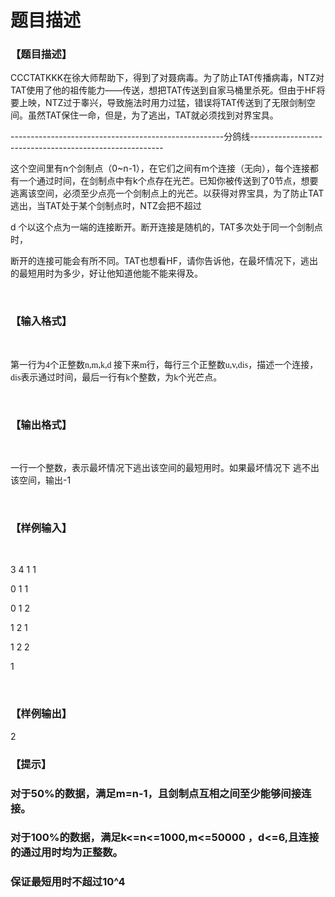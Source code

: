 # 题目描述


<span style="font-family:宋体;font-size:10.5000pt;"><span></span></span><span class="15" style="font-family:宋体;font-weight:normal;"></span> 
<h3>
【题目描述】
</h3>
<p class="MsoNormal">
<span style="font-family:宋体;font-size:10.5000pt;"> </span> 
</p>
<p>
CCCTATKKK在徐大师帮助下，得到了对聂病毒。为了防止TAT传播病毒，NTZ对TAT使用了他的祖传能力——传送，想把TAT传送到自家马桶里杀死。但由于HF将要上映，NTZ过于睾兴，导致施法时用力过猛，错误将TAT传送到了无限剑制空间。虽然TAT保住一命，但是，为了逃出，TAT就必须找到对界宝具。
</p>
<p>
-----------------------------------------------------分鸽线--------------------------------------------------------
</p>
<p>
这个空间里有n个剑制点（0~n-1），在它们之间有m个连接（无向），每个连接都有一个通过时间，在剑制点中有k个点存在光芒。已知你被传送到了0节点，想要逃离该空间，必须至少点亮一个剑制点上的光芒。以获得对界宝具，为了防止TAT逃出，当TAT处于某个剑制点时，NTZ会把不超过
</p>
<p>
d 个以这个点为一端的连接断开。断开连接是随机的，TAT多次处于同一个剑制点时，
</p>
<p>
断开的连接可能会有所不同。TAT也想看HF，请你告诉他，在最坏情况下，逃出的最短用时为多少，好让他知道他能不能来得及。
</p>
<p>
<br/>
</p>
<span style="font-family:宋体;font-size:10.5000pt;"><span></span></span> 
<h3>
【输入格式】
</h3>
<p>
<br/>
</p>
<p class="MsoNormal">
<span style="font-family:&#39;Times New Roman&#39;;font-size:10.5000pt;"><span>第一行为4个正整数n,m,k,d 接下来m行，每行三个正整数u,v,dis，描述一个连接，dis表示通过时间，最后一行有k个整数，为k个光芒点。</span></span><span style="font-family:宋体;font-size:10.5000pt;"><span></span></span><span style="font-family:宋体;font-size:10.5000pt;"></span> 
</p>
<p>
<br/>
</p>
<h3>
【输出格式】
</h3>
<p>
<br/>
</p>
<p>
一行一个整数，表示最坏情况下逃出该空间的最短用时。如果最坏情况下 逃不出该空间，输出-1
</p>
<p>
<br/>
</p>
<h3>
【样例输入】
</h3>
<p>
<br/>
</p>
<p>
3 4 1 1
</p>
<p>
0 1 1
</p>
<p>
0 1 2
</p>
<p>
1 2 1
</p>
<p>
1 2 2
</p>
<p>
1
</p>
<p>
<br/>
</p>
<h3>
【样例输出】
</h3>
<p>
2
</p>
<h3>
【提示】
</h3>
<h3>
对于50%的数据，满足m=n-1，且剑制点互相之间至少能够间接连接。
</h3>
<h3>
对于100%的数据，满足k&lt;=n&lt;=1000,m&lt;=50000 ，d&lt;=6,且连接的通过用时均为正整数。
</h3>
<h3>
保证最短用时不超过10^4<br/>
</h3>
